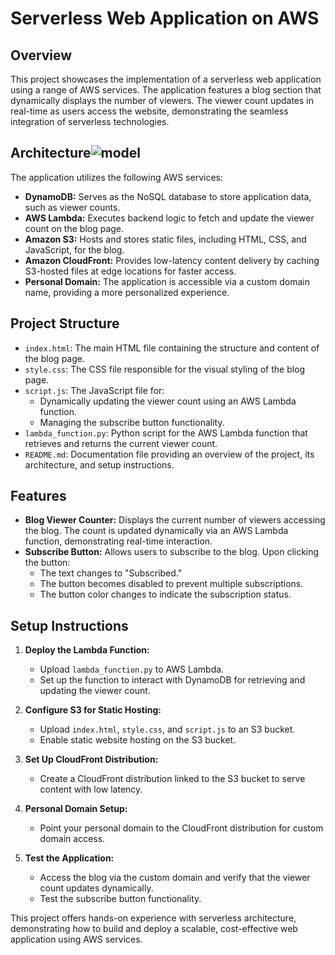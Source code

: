 # Serverless Web Application on AWS

## Overview
This project showcases the implementation of a serverless web application using a range of AWS services. The application features a blog section that dynamically displays the number of viewers. The viewer count updates in real-time as users access the website, demonstrating the seamless integration of serverless technologies.

## Architecture![model](https://github.com/user-attachments/assets/8c6a460b-aaac-4e8a-a4f1-9756093c5f69)

The application utilizes the following AWS services:
- **DynamoDB:** Serves as the NoSQL database to store application data, such as viewer counts.
- **AWS Lambda:** Executes backend logic to fetch and update the viewer count on the blog page.
- **Amazon S3:** Hosts and stores static files, including HTML, CSS, and JavaScript, for the blog.
- **Amazon CloudFront:** Provides low-latency content delivery by caching S3-hosted files at edge locations for faster access.
- **Personal Domain:** The application is accessible via a custom domain name, providing a more personalized experience.

## Project Structure
- `index.html`: The main HTML file containing the structure and content of the blog page.
- `style.css`: The CSS file responsible for the visual styling of the blog page.
- `script.js`: The JavaScript file for:
  - Dynamically updating the viewer count using an AWS Lambda function.
  - Managing the subscribe button functionality.
- `lambda_function.py`: Python script for the AWS Lambda function that retrieves and returns the current viewer count.
- `README.md`: Documentation file providing an overview of the project, its architecture, and setup instructions.

## Features
- **Blog Viewer Counter:** Displays the current number of viewers accessing the blog. The count is updated dynamically via an AWS Lambda function, demonstrating real-time interaction.
- **Subscribe Button:** Allows users to subscribe to the blog. Upon clicking the button:
  - The text changes to "Subscribed."
  - The button becomes disabled to prevent multiple subscriptions.
  - The button color changes to indicate the subscription status.

## Setup Instructions
1. **Deploy the Lambda Function:**
   - Upload `lambda_function.py` to AWS Lambda.
   - Set up the function to interact with DynamoDB for retrieving and updating the viewer count.

2. **Configure S3 for Static Hosting:**
   - Upload `index.html`, `style.css`, and `script.js` to an S3 bucket.
   - Enable static website hosting on the S3 bucket.

3. **Set Up CloudFront Distribution:**
   - Create a CloudFront distribution linked to the S3 bucket to serve content with low latency.

4. **Personal Domain Setup:**
   - Point your personal domain to the CloudFront distribution for custom domain access.

5. **Test the Application:**
   - Access the blog via the custom domain and verify that the viewer count updates dynamically.
   - Test the subscribe button functionality.

This project offers hands-on experience with serverless architecture, demonstrating how to build and deploy a scalable, cost-effective web application using AWS services.
